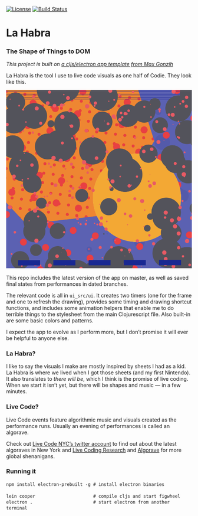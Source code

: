 [![License](http://img.shields.io/:license-mit-blue.svg)](https://github.com/Gonzih/feeds2imap.clj/blob/master/LICENSE.md) [![Build Status](https://travis-ci.org/Gonzih/cljs-electron.svg?branch=master)](https://travis-ci.org/Gonzih/cljs-electron)

# La Habra 
### The Shape of Things to DOM

*This project is built on [a cljs/electron app template from Max Gonzih](https://github.com/Gonzih/cljs-electron)*

La Habra is the tool I use to live code visuals as one half of Codie. They look like this.

![gif of livecoded visuals](./11-28-finale.gif)

This repo includes the latest version of the app on master, as well as saved final states from performances in dated branches.

The relevant code is all in `ui_src/ui`. It creates two timers (one for the frame and one to refresh the drawing), provides some timing and drawing shortcut functions, and includes some animation helpers that enable me to do terrible things to the stylesheet from the main Clojurescript file. Also built-in are some basic colors and patterns.

I expect the app to evolve as I perform more, but I don’t promise it will ever be helpful to anyone else.

### La Habra?
I like to say the visuals I make are mostly inspired by sheets I had as a kid. La Habra is where we lived when I got those sheets (and my first Nintendo). It also translates to _there will be_, which I think is the promise of live coding. When we start it isn’t yet, but there will be shapes and music — in a few minutes.

### Live Code?

Live Code events feature algorithmic music and visuals created as the performance runs. Usually an evening of performances is called an algorave.

Check out [Live Code NYC’s twitter account](https://twitter.com/livecodenyc) to find out about the latest algoraves in New York and [Live Coding Research](https://twitter.com/livecodenet) and [Algorave](https://twitter.com/algorave) for more global shenanigans.


### Running it

```shell
npm install electron-prebuilt -g # install electron binaries

lein cooper                      # compile cljs and start figwheel
electron .                       # start electron from another terminal
```

